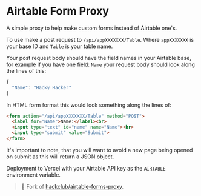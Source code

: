# Airtable Form Proxy

A simple proxy to help make custom forms instead of Airtable one's.

To use make a post request to `/api/appXXXXXXX/Table`. Where `appXXXXXXX` is your base ID and `Table` is your table name. 

Your post request body should have the field names in your Airtable base, for example if you have one field: `Name` your request body should look along the lines of this:

```js
{
  "Name": "Hacky Hacker"
}

```

In HTML form format this would look something along the lines of:

```html
<form action="/api/appXXXXXXX/Table" method="POST">
  <label for="Name">Name:</label><br>
  <input type="text" id="name" name="Name"><br>
  <input type="submit" value="Submit">
</form> 
```

It's important to note, that you will want to avoid a new page being opened on submit as this will return a JSON object. 

Deployment to Vercel with your Airtable API key as the `AIRTABLE` environment variable.

> 🍴 Fork of [hackclub/airtable-forms-proxy](https://github.com/hackclub/airtable-forms-proxy).
